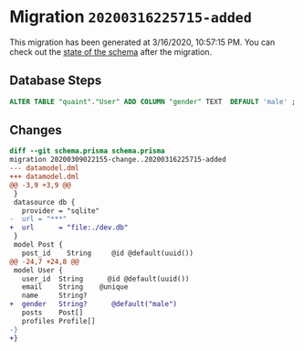 # Migration `20200316225715-added`

This migration has been generated at 3/16/2020, 10:57:15 PM.
You can check out the [state of the schema](./schema.prisma) after the migration.

## Database Steps

```sql
ALTER TABLE "quaint"."User" ADD COLUMN "gender" TEXT  DEFAULT 'male' ;
```

## Changes

```diff
diff --git schema.prisma schema.prisma
migration 20200309022155-change..20200316225715-added
--- datamodel.dml
+++ datamodel.dml
@@ -3,9 +3,9 @@
 }
 datasource db {
   provider = "sqlite"
-  url = "***"
+  url      = "file:./dev.db"
 }
 model Post {
   post_id    String     @id @default(uuid())
@@ -24,7 +24,8 @@
 model User {
   user_id  String      @id @default(uuid())
   email    String    @unique
   name     String?
+  gender   String?      @default("male")
   posts    Post[]
   profiles Profile[]
-}
+}
```


